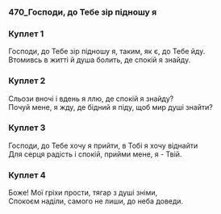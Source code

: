 ### 470_Господи, до Тебе зір підношу я
### Куплет 1
Господи, до Тебе зір підношу я, таким, як є, до Тебе йду. <br/>Втомивсь в житті й душа болить, де спокій я знайду.
### Куплет 2
Сльози вночі і вдень я ллю, де спокій я знайду? <br/>Почуй мене, я жду, де бідний я піду, щоб мир душі знайти?
### Куплет 3
Господи, до Тебе хочу я прийти, в Тобі я хочу віднайти <br/>Для серця радість і спокій, прийми мене, я - Твій.
### Куплет 4
Боже! Мої гріхи прости, тягар з душі зніми, <br/>Спокоєм наділи, самого не лиши, до неба доведи.
